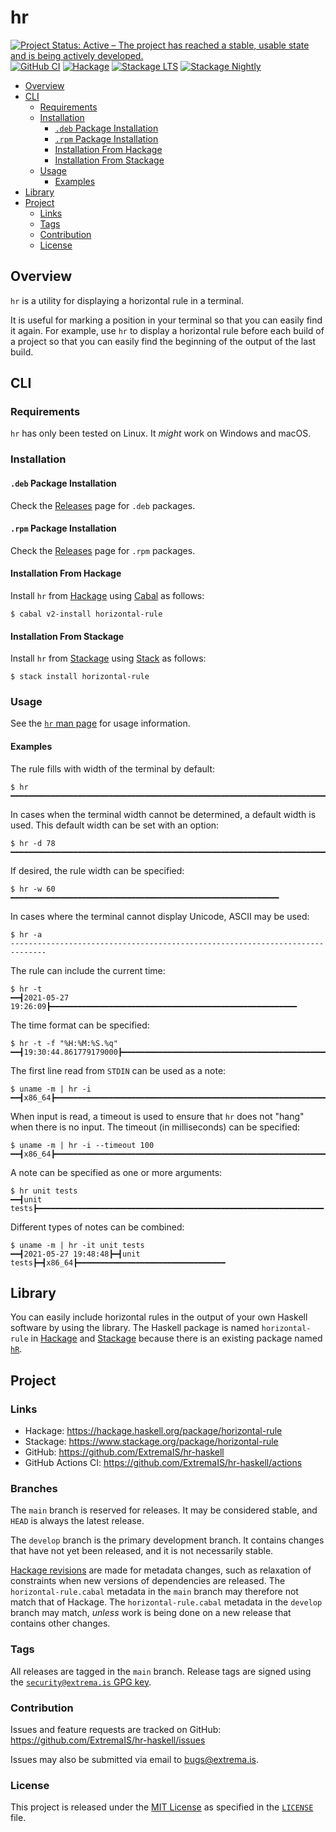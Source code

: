 # hr

[![Project Status: Active – The project has reached a stable, usable state and is being actively developed.](https://www.repostatus.org/badges/latest/active.svg)](https://www.repostatus.org/#active)
[![GitHub CI](https://github.com/ExtremaIS/hr-haskell/workflows/CI/badge.svg?branch=main)](https://github.com/ExtremaIS/hr-haskell/actions)
[![Hackage](https://img.shields.io/hackage/v/horizontal-rule.svg)](https://hackage.haskell.org/package/horizontal-rule)
[![Stackage LTS](https://stackage.org/package/horizontal-rule/badge/lts)](https://stackage.org/package/horizontal-rule)
[![Stackage Nightly](https://stackage.org/package/horizontal-rule/badge/nightly)](https://stackage.org/nightly/package/horizontal-rule)

* [Overview](#overview)
* [CLI](#cli)
    * [Requirements](#requirements)
    * [Installation](#installation)
        * [`.deb` Package Installation](#deb-package-installation)
        * [`.rpm` Package Installation](#rpm-package-installation)
        * [Installation From Hackage](#installation-from-hackage)
        * [Installation From Stackage](#installation-from-stackage)
    * [Usage](#usage)
        * [Examples](#examples)
* [Library](#library)
* [Project](#project)
    * [Links](#links)
    * [Tags](#tags)
    * [Contribution](#contribution)
    * [License](#license)

## Overview

`hr` is a utility for displaying a horizontal rule in a terminal.

It is useful for marking a position in your terminal so that you can easily
find it again.  For example, use `hr` to display a horizontal rule before each
build of a project so that you can easily find the beginning of the output of
the last build.

## CLI

### Requirements

`hr` has only been tested on Linux.  It *might* work on Windows and macOS.

### Installation

#### `.deb` Package Installation

Check the [Releases][] page for `.deb` packages.

[Releases]: <https://github.com/ExtremaIS/hr-haskell/releases>

#### `.rpm` Package Installation

Check the [Releases][] page for `.rpm` packages.

#### Installation From Hackage

Install `hr` from [Hackage][] using [Cabal][] as follows:

```
$ cabal v2-install horizontal-rule
```

[Hackage]: <https://hackage.haskell.org/package/horizontal-rule>
[Cabal]: <https://www.haskell.org/cabal/>

#### Installation From Stackage

Install `hr` from [Stackage][] using [Stack][] as follows:

```
$ stack install horizontal-rule
```

[Stackage]: <https://www.stackage.org/package/horizontal-rule>
[Stack]: <https://haskellstack.org/>

### Usage

See the [`hr` man page][] for usage information.

[`hr` man page]: <doc/hr.1.md>

#### Examples

The rule fills with width of the terminal by default:

```
$ hr
━━━━━━━━━━━━━━━━━━━━━━━━━━━━━━━━━━━━━━━━━━━━━━━━━━━━━━━━━━━━━━━━━━━━━━━━━━━━━━
```

In cases when the terminal width cannot be determined, a default width is
used.  This default width can be set with an option:

```
$ hr -d 78
━━━━━━━━━━━━━━━━━━━━━━━━━━━━━━━━━━━━━━━━━━━━━━━━━━━━━━━━━━━━━━━━━━━━━━━━━━━━━━
```

If desired, the rule width can be specified:

```
$ hr -w 60
━━━━━━━━━━━━━━━━━━━━━━━━━━━━━━━━━━━━━━━━━━━━━━━━━━━━━━━━━━━━
```

In cases where the terminal cannot display Unicode, ASCII may be used:

```
$ hr -a
------------------------------------------------------------------------------
```

The rule can include the current time:

```
$ hr -t
━━┫2021-05-27 19:26:09┣━━━━━━━━━━━━━━━━━━━━━━━━━━━━━━━━━━━━━━━━━━━━━━━━━━━━━━━
```

The time format can be specified:

```
$ hr -t -f "%H:%M:%S.%q"
━━┫19:30:44.861779179000┣━━━━━━━━━━━━━━━━━━━━━━━━━━━━━━━━━━━━━━━━━━━━━━━━━━━━━
```

The first line read from `STDIN` can be used as a note:

```
$ uname -m | hr -i
━━┫x86_64┣━━━━━━━━━━━━━━━━━━━━━━━━━━━━━━━━━━━━━━━━━━━━━━━━━━━━━━━━━━━━━━━━━━━━
```

When input is read, a timeout is used to ensure that `hr` does not "hang" when
there is no input.  The timeout (in milliseconds) can be specified:

```
$ uname -m | hr -i --timeout 100
━━┫x86_64┣━━━━━━━━━━━━━━━━━━━━━━━━━━━━━━━━━━━━━━━━━━━━━━━━━━━━━━━━━━━━━━━━━━━━
```

A note can be specified as one or more arguments:

```
$ hr unit tests
━━┫unit tests┣━━━━━━━━━━━━━━━━━━━━━━━━━━━━━━━━━━━━━━━━━━━━━━━━━━━━━━━━━━━━━━━━
```

Different types of notes can be combined:

```
$ uname -m | hr -it unit tests
━━┫2021-05-27 19:48:48┣━┫unit tests┣━┫x86_64┣━━━━━━━━━━━━━━━━━━━━━━━━━━━━━━━━━
```

## Library

You can easily include horizontal rules in the output of your own Haskell
software by using the library.  The Haskell package is named `horizontal-rule`
in [Hackage][] and [Stackage][] because there is an existing package named
[`hR`](https://hackage.haskell.org/package/hR).

## Project

### Links

* Hackage: <https://hackage.haskell.org/package/horizontal-rule>
* Stackage: <https://www.stackage.org/package/horizontal-rule>
* GitHub: <https://github.com/ExtremaIS/hr-haskell>
* GitHub Actions CI: <https://github.com/ExtremaIS/hr-haskell/actions>

### Branches

The `main` branch is reserved for releases.  It may be considered stable, and
`HEAD` is always the latest release.

The `develop` branch is the primary development branch.  It contains changes
that have not yet been released, and it is not necessarily stable.

[Hackage revisions][] are made for metadata changes, such as relaxation of
constraints when new versions of dependencies are released.  The
`horizontal-rule.cabal` metadata in the `main` branch may therefore not match
that of Hackage.  The `horizontal-rule.cabal` metadata in the `develop` branch
may match, *unless* work is being done on a new release that contains other
changes.

[Hackage revisions]: <https://github.com/haskell-infra/hackage-trustees/blob/master/revisions-information.md#hackage-metadata-revisions--what-they-are-how-they-work>

### Tags

All releases are tagged in the `main` branch.  Release tags are signed using
the [`security@extrema.is` GPG key][].

[`security@extrema.is` GPG key]: <http://keys.gnupg.net/pks/lookup?op=vindex&fingerprint=on&search=0x1D484E4B4705FADF>

### Contribution

Issues and feature requests are tracked on GitHub:
<https://github.com/ExtremaIS/hr-haskell/issues>

Issues may also be submitted via email to <bugs@extrema.is>.

### License

This project is released under the [MIT License][] as specified in the
[`LICENSE`][] file.

[MIT License]: <https://opensource.org/licenses/MIT>
[`LICENSE`]: <LICENSE>
